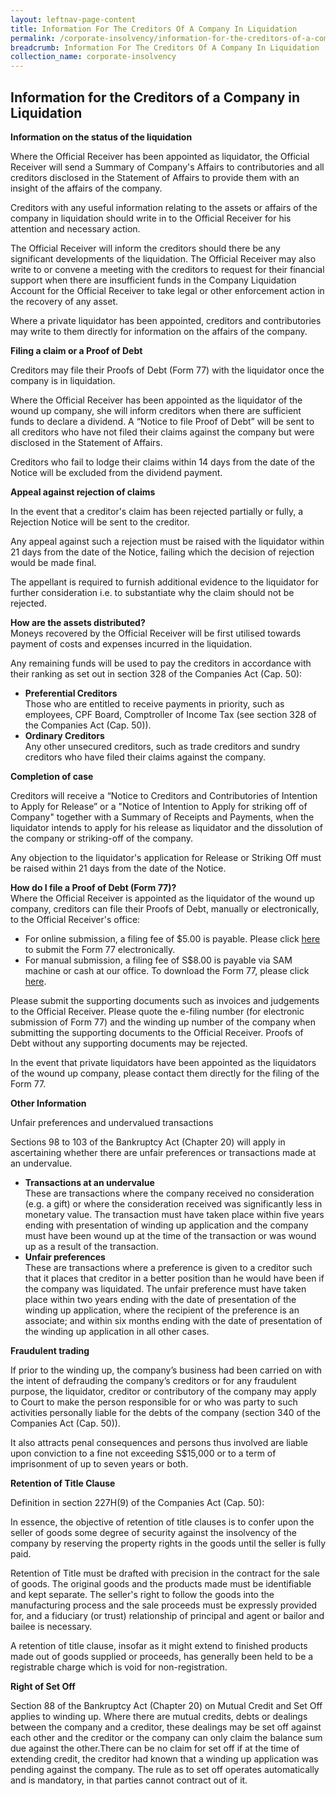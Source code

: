 ```yaml
---
layout: leftnav-page-content
title: Information For The Creditors Of A Company In Liquidation
permalink: /corporate-insolvency/information-for-the-creditors-of-a-company-in-liquidation/
breadcrumb: Information For The Creditors Of A Company In Liquidation
collection_name: corporate-insolvency
---
```


Information for the Creditors of a Company in Liquidation
---

**Information on the status of the liquidation**
 
Where the Official Receiver has been appointed as liquidator, the Official Receiver will send a Summary of Company's Affairs to contributories and all creditors disclosed in the Statement of Affairs to provide them with an insight of the affairs of the company.

Creditors with any useful information relating to the assets or affairs of the company in liquidation should write in to the Official Receiver for his attention and necessary action.

The Official Receiver will inform the creditors should there be any significant developments of the liquidation. The Official Receiver may also write to or convene a meeting with the creditors to request for their financial support when there are insufficient funds in the Company Liquidation Account for the Official Receiver to take legal or other enforcement action in the recovery of any asset.

Where a private liquidator has been appointed, creditors and contributories may write to them directly for information on the affairs of the company.<br>

**Filing a claim or a Proof of Debt**

Creditors may file their Proofs of Debt (Form 77) with the liquidator once the company is in liquidation.   

Where the Official Receiver has been appointed as the liquidator of the wound up company, she will inform creditors when there are sufficient funds to declare a dividend. A “Notice to file Proof of Debt” will be sent to all creditors who have not filed their claims against the company but were disclosed in the Statement of Affairs. 

Creditors who fail to lodge their claims within 14 days from the date of the Notice will be excluded from the dividend payment.<br>

**Appeal against rejection of claims**

In the event that a creditor's claim has been rejected partially or fully, a Rejection Notice will be sent to the creditor. 

Any appeal against such a rejection must be raised with the liquidator within 21 days from the date of the Notice, failing which the decision of rejection would be made final. 

The appellant is required to furnish additional evidence to the liquidator for further consideration i.e. to substantiate why the claim should not be rejected.<br>

**How are the assets distributed?**<br>
Moneys recovered by the Official Receiver will be first utilised towards payment of costs and expenses incurred in the liquidation.

Any remaining funds will be used to pay the creditors in accordance with their ranking as set out in section 328 of the Companies Act (Cap. 50):<br>

<ul>
  <li><b>Preferential Creditors</b><br>
    Those who are entitled to receive payments in priority, such as employees, CPF Board, Comptroller of Income Tax (see section 328 of the Companies Act (Cap. 50)).
  </li>
  <li><b>Ordinary Creditors </b><br>
    Any other unsecured creditors, such as trade creditors and sundry creditors who have filed their claims against the company.
  </li>
</ul>

**Completion of case**

Creditors will receive a “Notice to Creditors and Contributories of Intention to Apply for Release” or a "Notice of Intention to Apply for striking off of Company" together with a Summary of Receipts and Payments, when the liquidator intends to apply for his release as liquidator and the dissolution of the company or striking-off of the company.

Any objection to the liquidator's application for Release or Striking Off must be raised within 21 days from the date of the Notice.<br>

**How do I file a Proof of Debt (Form 77)?**<br>
Where the Official Receiver is appointed as the liquidator of the wound up company, creditors can file their Proofs of Debt, manually or electronically, to the Official Receiver's office:<br>
<ul>
 <li>For online submission, a filing fee of $5.00 is payable. Please click <a href="https://www.mlaw.gov.sg/eservices/io/" target="_blank">here</a> to submit the Form 77 electronically.</li>
  <li>For manual submission, a filing fee of S$8.00 is payable via SAM machine or cash at our office. To download the Form 77, please click <a href="/corporate-insolvency/forms/" target="_blank">here</a>.</li>
</ul>

Please submit the supporting documents such as invoices and judgements to the Official Receiver. Please quote the e-filing number (for electronic submission of Form 77) and the winding up number of the company when submitting the supporting documents to the Official Receiver. Proofs of Debt without any supporting documents may be rejected.

In the event that private liquidators have been appointed as the liquidators of the wound up company, please contact them directly for the filing of the Form 77.<br>

**Other Information**

Unfair preferences and undervalued transactions 

Sections 98 to 103 of the Bankruptcy Act (Chapter 20) will apply in ascertaining whether there are unfair preferences or transactions made at an undervalue.<br>
<ul>
  <li>
    <b>Transactions at an undervalue</b><br>
  These are transactions where the company received no consideration (e.g. a gift) or where the consideration received was significantly less in monetary value. The transaction must have taken place within five years ending with presentation of winding up application and the company must have been wound up at the time of the transaction or was wound up as a result of the transaction.
  </li>
  <li>
    <b>Unfair preferences</b><br>
  These are transactions where a preference is given to a creditor such that it places that creditor in a better position than he would have been if the company was liquidated. The unfair preference must have taken place within two years ending with the date of presentation of the winding up application, where the recipient of the preference is an associate; and within six months ending with the date of presentation of the winding up application in all other cases.</li>
</ul>

**Fraudulent trading**

If prior to the winding up, the company’s business had been carried on with the intent of defrauding the company’s creditors or for any fraudulent purpose, the liquidator, creditor or contributory of the company may apply to Court to make the person responsible for or who was party to such activities personally liable for the debts of the company (section 340 of the Companies Act (Cap. 50)).

It also attracts penal consequences and persons thus involved are liable upon conviction to a fine not exceeding S$15,000 or to a term of imprisonment of up to seven years or both.<br>

**Retention of Title Clause**

Definition in section 227H(9) of the Companies Act (Cap. 50):

In essence, the objective of retention of title clauses is to confer upon the seller of goods some degree of security against the insolvency of the company by reserving the property rights in the goods until the seller is fully paid.

Retention of Title must be drafted with precision in the contract for the sale of goods. The original goods and the products made must be identifiable and kept separate. The seller's right to follow the goods into the manufacturing process and the sale proceeds must be expressly provided for, and a fiduciary (or trust) relationship of principal and agent or bailor and bailee is necessary.

A retention of title clause, insofar as it might extend to finished products made out of goods supplied or proceeds, has generally been held to be a registrable charge which is void for non-registration.<br>

**Right of Set Off**

Section 88 of the Bankruptcy Act (Chapter 20) on Mutual Credit and Set Off applies to winding up. Where there are mutual credits, debts or dealings between the company and a creditor, these dealings may be set off against each other and the creditor or the company can only claim the balance sum due against the other.There can be no claim for set off if at the time of extending credit, the creditor had known that a winding up application was pending against the company. The rule as to set off operates automatically and is mandatory, in that parties cannot contract out of it.

